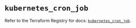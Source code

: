 # `kubernetes_cron_job`

Refer to the Terraform Registry for docs: [`kubernetes_cron_job`](https://registry.terraform.io/providers/hashicorp/kubernetes/2.35.1/docs/resources/cron_job).
